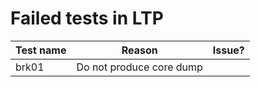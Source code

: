 # Failed tests in LTP


| Test name | Reason | Issue? |
| --- | --- | --- |
| brk01 | Do not produce core dump |  |


